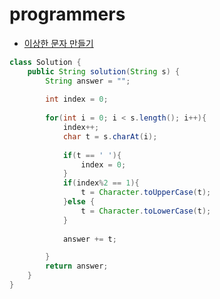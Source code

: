 # programmers
* [이상한 문자 만들기](https://school.programmers.co.kr/learn/courses/30/lessons/12930)
```java
class Solution {
    public String solution(String s) {
        String answer = "";
        
        int index = 0;
        
        for(int i = 0; i < s.length(); i++){
            index++;
            char t = s.charAt(i);
            
            if(t == ' '){
                index = 0;   
            }
            if(index%2 == 1){ 
                t = Character.toUpperCase(t);
            }else {
                t = Character.toLowerCase(t);
            }
            
            answer += t;

        }
        return answer;
    }
}
```
